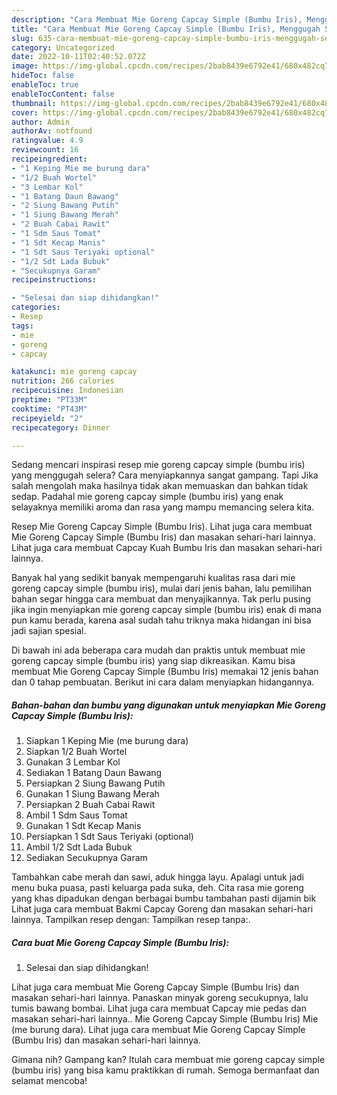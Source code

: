 ```yaml
---
description: "Cara Membuat Mie Goreng Capcay Simple (Bumbu Iris), Menggugah Selera"
title: "Cara Membuat Mie Goreng Capcay Simple (Bumbu Iris), Menggugah Selera"
slug: 635-cara-membuat-mie-goreng-capcay-simple-bumbu-iris-menggugah-selera
category: Uncategorized
date: 2022-10-11T02:40:52.072Z
image: https://img-global.cpcdn.com/recipes/2bab8439e6792e41/680x482cq70/mie-goreng-capcay-simple-bumbu-iris-foto-resep-utama.jpg
hideToc: false
enableToc: true
enableTocContent: false
thumbnail: https://img-global.cpcdn.com/recipes/2bab8439e6792e41/680x482cq70/mie-goreng-capcay-simple-bumbu-iris-foto-resep-utama.jpg
cover: https://img-global.cpcdn.com/recipes/2bab8439e6792e41/680x482cq70/mie-goreng-capcay-simple-bumbu-iris-foto-resep-utama.jpg
author: Admin
authorAv: notfound
ratingvalue: 4.9
reviewcount: 16
recipeingredient:
- "1 Keping Mie me burung dara"
- "1/2 Buah Wortel"
- "3 Lembar Kol"
- "1 Batang Daun Bawang"
- "2 Siung Bawang Putih"
- "1 Siung Bawang Merah"
- "2 Buah Cabai Rawit"
- "1 Sdm Saus Tomat"
- "1 Sdt Kecap Manis"
- "1 Sdt Saus Teriyaki optional"
- "1/2 Sdt Lada Bubuk"
- "Secukupnya Garam"
recipeinstructions:

- "Selesai dan siap dihidangkan!"
categories:
- Resep
tags:
- mie
- goreng
- capcay

katakunci: mie goreng capcay 
nutrition: 266 calories
recipecuisine: Indonesian
preptime: "PT33M"
cooktime: "PT43M"
recipeyield: "2"
recipecategory: Dinner

---
```



Sedang mencari inspirasi resep mie goreng capcay simple (bumbu iris) yang menggugah selera? Cara menyiapkannya sangat gampang. Tapi Jika salah mengolah maka hasilnya tidak akan memuaskan dan bahkan tidak sedap. Padahal mie goreng capcay simple (bumbu iris) yang enak selayaknya memiliki aroma dan rasa yang mampu memancing selera kita.


Resep Mie Goreng Capcay Simple (Bumbu Iris). Lihat juga cara membuat Mie Goreng Capcay Simple (Bumbu Iris) dan masakan sehari-hari lainnya. Lihat juga cara membuat Capcay Kuah Bumbu Iris dan masakan sehari-hari lainnya.

Banyak hal yang sedikit banyak mempengaruhi kualitas rasa dari mie goreng capcay simple (bumbu iris), mulai dari jenis bahan, lalu pemilihan bahan segar hingga cara membuat dan menyajikannya. Tak perlu pusing jika ingin menyiapkan mie goreng capcay simple (bumbu iris) enak di mana pun kamu berada, karena asal sudah tahu triknya maka hidangan ini bisa jadi sajian spesial.


Di bawah ini ada beberapa cara mudah dan praktis untuk membuat mie goreng capcay simple (bumbu iris) yang siap dikreasikan. Kamu bisa membuat Mie Goreng Capcay Simple (Bumbu Iris) memakai 12 jenis bahan dan 0 tahap pembuatan. Berikut ini cara dalam menyiapkan hidangannya.

<!--inarticleads1-->

##### Bahan-bahan dan bumbu yang digunakan untuk menyiapkan Mie Goreng Capcay Simple (Bumbu Iris):

1. Siapkan 1 Keping Mie (me burung dara)
1. Siapkan 1/2 Buah Wortel
1. Gunakan 3 Lembar Kol
1. Sediakan 1 Batang Daun Bawang
1. Persiapkan 2 Siung Bawang Putih
1. Gunakan 1 Siung Bawang Merah
1. Persiapkan 2 Buah Cabai Rawit
1. Ambil 1 Sdm Saus Tomat
1. Gunakan 1 Sdt Kecap Manis
1. Persiapkan 1 Sdt Saus Teriyaki (optional)
1. Ambil 1/2 Sdt Lada Bubuk
1. Sediakan Secukupnya Garam


Tambahkan cabe merah dan sawi, aduk hingga layu. Apalagi untuk jadi menu buka puasa, pasti keluarga pada suka, deh. Cita rasa mie goreng yang khas dipadukan dengan berbagai bumbu tambahan pasti dijamin bik Lihat juga cara membuat Bakmi Capcay Goreng dan masakan sehari-hari lainnya. Tampilkan resep dengan: Tampilkan resep tanpa:. 

<!--inarticleads2-->

##### Cara buat Mie Goreng Capcay Simple (Bumbu Iris):


1. Selesai dan siap dihidangkan!

Lihat juga cara membuat Mie Goreng Capcay Simple (Bumbu Iris) dan masakan sehari-hari lainnya. Panaskan minyak goreng secukupnya, lalu tumis bawang bombai. Lihat juga cara membuat Capcay mie pedas dan masakan sehari-hari lainnya.. Mie Goreng Capcay Simple (Bumbu Iris) Mie (me burung dara). Lihat juga cara membuat Mie Goreng Capcay Simple (Bumbu Iris) dan masakan sehari-hari lainnya. 

Gimana nih? Gampang kan? Itulah cara membuat mie goreng capcay simple (bumbu iris) yang bisa kamu praktikkan di rumah. Semoga bermanfaat dan selamat mencoba!
